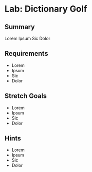 # Lab: Dictionary Golf

## Summary 

Lorem Ipsum Sic Dolor

## Requirements   
* Lorem
* Ipsum
* Sic
* Dolor


## Stretch Goals
* Lorem
* Ipsum
* Sic
* Dolor

















## Hints
* Lorem
* Ipsum
* Sic
* Dolor
